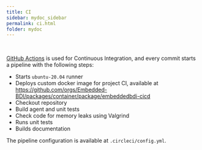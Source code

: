 ```yaml
---
title: CI
sidebar: mydoc_sidebar
permalink: ci.html
folder: mydoc
---
```


<br>

[GitHub Actions](https://github.com/Embedded-BDI/embedded-bdi/blob/master/.github/workflows/unit-tests.yml) is used for Continuous Integration, and every commit starts a pipeline with the following steps:

* Starts `ubuntu-20.04` runner
* Deploys custom docker image for project CI, available at https://github.com/orgs/Embedded-BDI/packages/container/package/embeddedbdi-cicd
* Checkout repository
* Build agent and unit tests
* Check code for memory leaks using Valgrind
* Runs unit tests
* Builds documentation

The pipeline configuration is available at `.circleci/config.yml`.